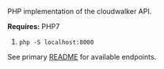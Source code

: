 PHP implementation of the cloudwalker API.

**Requires:** PHP7

1. `php -S localhost:8000 `

See primary [README](/README.md) for available endpoints.
